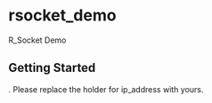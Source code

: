 # rsocket_demo

R_Socket Demo

## Getting Started
. Please replace the holder for ip_address with yours.
